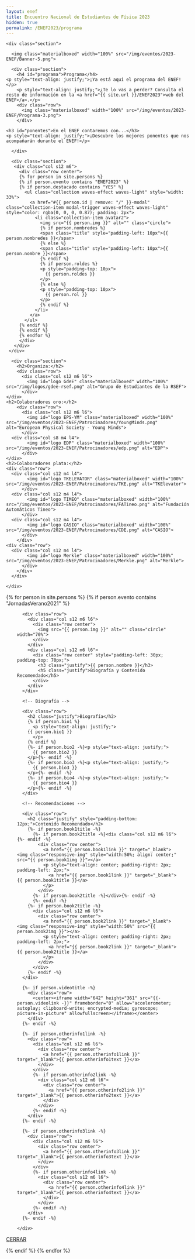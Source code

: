 ```yaml
---
layout: enef
title: Encuentro Nacional de Estudiantes de Física 2023
hidden: true
permalink: /ENEF2023/programa
---
```


<div class="no-pad-top" id="index-page">
  <div class="container">
  
    <div class="section">


<!-- BANNER -->
      <img class="materialboxed" width="100%" src="/img/eventos/2023-ENEF/Banner-5.png">

	
<!-- PROGRAMA -->
      <div class="section">
        <h4 id="programa">Programa</h4>
	<p style="text-align: justify;">¡Ya está aquí el programa del ENEF!</p>
        <p style="text-align: justify;">¿Te lo vas a perder? Consulta el resto de información en la <a href="{{ site.url }}/ENEF2023">web del ENEF</a>.</p>
        <div class="row">
          <img class="materialboxed" width="100%" src="/img/eventos/2023-ENEF/Programa-3.png">
        </div>
	
	<h3 id="ponentes">En el ENEF contaremos con...</h3>
	<p style="text-align: justify;">¡Descubre los mejores ponentes que nos acompañarán durante el ENEF!</p>

      </div>
	    
      <div class="section">
       <div class="col s12 m6">
         <div class="row center">
         {% for person in site.persons %}
         {% if person.evento contains "ENEF2023" %}
         {% if person.destacado contains "YES" %}
           <ul class="collection waves-effect waves-light" style="width: 33%">
             <a href="#{{ person.id | remove: "/" }}-modal" class="collection-item modal-trigger waves-effect waves-light" style="color: rgba(0, 0, 0, 0.87); padding: 2px">
               <li class="collection-item avatar2">
                 <img src="{{ person.img }}" alt="" class="circle">
                 {% if person.nombredes %}
                 <span class="title" style="padding-left: 10px">{{ person.nombredes }}</span>
                 {% else %}
                 <span class="title" style="padding-left: 10px">{{ person.nombre }}</span>
                 {% endif %}
                 {% if person.roldes %}
                 <p style="padding-top: 10px">
                   {{ person.roldes }}
                 </p>
                 {% else %}
                 <p style="padding-top: 10px">
                   {{ person.rol }}
                 </p>
                 {% endif %}
               </li>
             </a>
           </ul>
         {% endif %}
         {% endif %}
         {% endfor %}    
         </div>
       </div>
     </div>


	  
<!-- SPONSORS -->
      <div class="section">
        <h2>Organiza:</h2>
        <div class="row">
          <div class="col s12 m6 l6">
            <img id="logo GdeE" class="materialboxed" width="100%" src="/img/logos/gdee-rsef.png" alt="Grupo de Estudiantes de la RSEF">
          </div>
	</div>
	<h2>Colaboradores oro:</h2>
        <div class="row">	
          <div class="col s12 m6 l6">
            <img id="logo EPS-YM" class="materialboxed" width="100%" src="/img/eventos/2023-ENEF/Patrocinadores/YoungMinds.png" alt="European Physical Society - Young Minds">
          </div>
	  <div class="col s8 m4 l4">
            <img id="logo EDP" class="materialboxed" width="100%" src="/img/eventos/2023-ENEF/Patrocinadores/edp.png" alt="EDP">
          </div>
	</div>
	<h2>Colaboradores plata:</h2>
	<div class="row">
	  <div class="col s12 m4 l4">
            <img id="logo TKELEVATOR" class="materialboxed" width="100%" src="/img/eventos/2023-ENEF/Patrocinadores/TKE.png" alt="TKElevator">
          </div>
	  <div class="col s12 m4 l4">
            <img id="logo TIMEO" class="materialboxed" width="100%" src="/img/eventos/2023-ENEF/Patrocinadores/FATineo.png" alt="Fundación Automáticos Tineo">
          </div>
	  <div class="col s12 m4 l4">
            <img id="logo CASIO" class="materialboxed" width="100%" src="/img/eventos/2023-ENEF/Patrocinadores/CDE.png" alt="CASIO">
          </div>
        </div>
	<div class="row">
	  <div class="col s12 m4 l4">
            <img id="logo Merkle" class="materialboxed" width="100%" src="/img/eventos/2023-ENEF/Patrocinadores/Merkle.png" alt="Merkle">
          </div>
        </div>
      </div>
	  
    </div>
	   
    
  </div>
</div>

<!-- Modal PONENTES -->

{% for person in site.persons %}
{% if person.evento contains "JornadasVerano2021" %}

<div id="{{ person.id | remove: "/" }}-modal" class="modal">
  <div class="modal-content">
    <div class="section" style="padding-left: 30px; padding-right: 30px;">

      <div class="row">
        <div class="col s12 m6 l6">
          <div class="row center">
            <img src="{{ person.img }}" alt="" class="circle" width="70%">
          </div>
        </div>
        <div class="col s12 m6 l6">        
          <div class="row center" style="padding-left: 30px; padding-top: 70px;">
            <h3 class="justify">{{ person.nombre }}</h3>
            <h5 class="justify">Biografía y Contenido Recomendado</h5>
          </div>
        </div>
      </div>

      <!-- Biografía -->

      <div class="row">
        <h2 class="justify">Biografía</h2>
        {% if person.bio1 %}
          <p style="text-align: justify;">
	    {{ person.bio1 }}
          </p>
        {% endif %}
        {%- if person.bio2 -%}<p style="text-align: justify;">
          {{ person.bio2 }}
        </p>{%- endif -%}
        {%- if person.bio3 -%}<p style="text-align: justify;">
          {{ person.bio3 }}
        </p>{%- endif -%}
        {%- if person.bio4 -%}<p style="text-align: justify;">
          {{ person.bio4 }}
        </p>{%- endif -%}
      </div>

      <!-- Recomendaciones -->

      <div class="row">
        <h2 class="justify" style="padding-bottom: 12px;">Contenido Recomendado</h2>
        {%- if person.book1title -%}
          {%- if person.book2title -%}<div class="col s12 m6 l6">{%- endif -%}     
            <div class="row center">
              <a href="{{ person.book1link }}" target="_blank"><img class="responsive-img" style="width:50%; align: center;" src="{{ person.book1img }}"></a>
              <p style="text-align: center; padding-right: 2px; padding-left: 2px;">
                <a href="{{ person.book1link }}" target="_blank">{{ person.book1title }}</a>
              </p>
            </div>
          {%- if person.book2title -%}</div>{%- endif -%}      
          {%- endif -%}
        {%- if person.book2title -%}
          <div class="col s12 m6 l6">
            <div class="row center">
              <a href="{{ person.book2link }}" target="_blank"><img class="responsive-img" style="width:50%" src="{{ person.book2img }}"></a>
              <p style="text-align: center; padding-right: 2px; padding-left: 2px;">
                <a href="{{ person.book2link }}" target="_blank">{{ person.book2title }}</a>
              </p>
            </div>
          </div>
        {%- endif -%}
      </div>

      {%- if person.videotitle -%}
        <div class="row">
          <center><iframe width="642" height="361" src="{{- person.videolink -}}" frameborder="0" allow="accelerometer; autoplay; clipboard-write; encrypted-media; gyroscope; picture-in-picture" allowfullscreen></iframe></center>
        </div>
      {%- endif -%}

      {%- if person.otherinfo1link -%}
        <div class="row">
          <div class="col s12 m6 l6">
            <div class="row center">
              <a href="{{ person.otherinfo1link }}" target="_blank">{{ person.otherinfo1text }}</a>
            </div>
          </div>
          {%- if person.otherinfo2link -%}
            <div class="col s12 m6 l6">
              <div class="row center">
                <a href="{{ person.otherinfo2link }}" target="_blank">{{ person.otherinfo2text }}</a>
              </div>
            </div>
          {%- endif -%}
        </div>
      {%- endif -%}

      {%- if person.otherinfo3link -%}
        <div class="row">
          <div class="col s12 m6 l6">
            <div class="row center">
              <a href="{{ person.otherinfo3link }}" target="_blank">{{ person.otherinfo3text }}</a>
            </div>
          </div>
          {%- if person.otherinfo4link -%}
            <div class="col s12 m6 l6">
              <div class="row center">
                <a href="{{ person.otherinfo4link }}" target="_blank">{{ person.otherinfo4text }}</a>
              </div>
            </div>
          {%- endif -%}
        </div>
      {%- endif -%}

    </div>
  </div>
  <div class="modal-footer">
    <a href="#!" class="modal-close waves-effect waves-green btn-flat">CERRAR</a>
  </div>
</div>

{% endif %}
{% endfor %}
